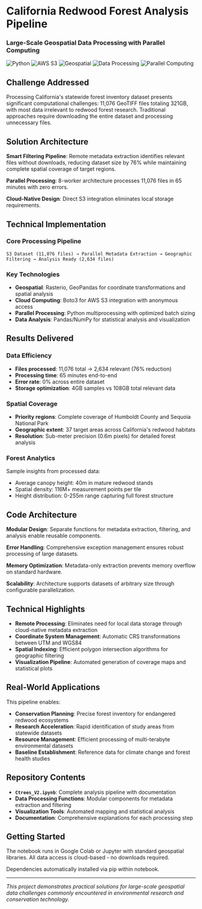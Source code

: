 # California Redwood Forest Analysis Pipeline
### Large-Scale Geospatial Data Processing with Parallel Computing

![Python](https://img.shields.io/badge/python-v3.8+-blue.svg)
![AWS S3](https://img.shields.io/badge/AWS-S3-orange.svg)
![Geospatial](https://img.shields.io/badge/geospatial-rasterio-green.svg)
![Data Processing](https://img.shields.io/badge/dataset-321GB-red.svg)
![Parallel Computing](https://img.shields.io/badge/parallel-8_workers-purple.svg)

## Challenge Addressed

Processing California's statewide forest inventory dataset presents significant computational challenges: 11,076 GeoTIFF files totaling 321GB, with most data irrelevant to redwood forest research. Traditional approaches require downloading the entire dataset and processing unnecessary files.

## Solution Architecture

**Smart Filtering Pipeline**: Remote metadata extraction identifies relevant files without downloads, reducing dataset size by 76% while maintaining complete spatial coverage of target regions.

**Parallel Processing**: 8-worker architecture processes 11,076 files in 65 minutes with zero errors.

**Cloud-Native Design**: Direct S3 integration eliminates local storage requirements.

## Technical Implementation

### Core Processing Pipeline
```
S3 Dataset (11,076 files) → Parallel Metadata Extraction → Geographic Filtering → Analysis Ready (2,634 files)
```

### Key Technologies
- **Geospatial**: Rasterio, GeoPandas for coordinate transformations and spatial analysis
- **Cloud Computing**: Boto3 for AWS S3 integration with anonymous access
- **Parallel Processing**: Python multiprocessing with optimized batch sizing
- **Data Analysis**: Pandas/NumPy for statistical analysis and visualization

## Results Delivered

### Data Efficiency
- **Files processed**: 11,076 total → 2,634 relevant (76% reduction)
- **Processing time**: 65 minutes end-to-end
- **Error rate**: 0% across entire dataset
- **Storage optimization**: 4GB samples vs 108GB total relevant data

### Spatial Coverage
- **Priority regions**: Complete coverage of Humboldt County and Sequoia National Park
- **Geographic extent**: 37 target areas across California's redwood habitats
- **Resolution**: Sub-meter precision (0.6m pixels) for detailed forest analysis

### Forest Analytics
Sample insights from processed data:
- Average canopy height: 40m in mature redwood stands
- Spatial density: 116M+ measurement points per tile
- Height distribution: 0-255m range capturing full forest structure

## Code Architecture

**Modular Design**: Separate functions for metadata extraction, filtering, and analysis enable reusable components.

**Error Handling**: Comprehensive exception management ensures robust processing of large datasets.

**Memory Optimization**: Metadata-only extraction prevents memory overflow on standard hardware.

**Scalability**: Architecture supports datasets of arbitrary size through configurable parallelization.

## Technical Highlights

- **Remote Processing**: Eliminates need for local data storage through cloud-native metadata extraction
- **Coordinate System Management**: Automatic CRS transformations between UTM and WGS84
- **Spatial Indexing**: Efficient polygon intersection algorithms for geographic filtering
- **Visualization Pipeline**: Automated generation of coverage maps and statistical plots

## Real-World Applications

This pipeline enables:
- **Conservation Planning**: Precise forest inventory for endangered redwood ecosystems
- **Research Acceleration**: Rapid identification of study areas from statewide datasets
- **Resource Management**: Efficient processing of multi-terabyte environmental datasets
- **Baseline Establishment**: Reference data for climate change and forest health studies

## Repository Contents

- **`Ctrees_V2.ipynb`**: Complete analysis pipeline with documentation
- **Data Processing Functions**: Modular components for metadata extraction and filtering
- **Visualization Tools**: Automated mapping and statistical analysis
- **Documentation**: Comprehensive explanations for each processing step

## Getting Started

The notebook runs in Google Colab or Jupyter with standard geospatial libraries. All data access is cloud-based - no downloads required.

Dependencies automatically installed via pip within notebook.

---

*This project demonstrates practical solutions for large-scale geospatial data challenges commonly encountered in environmental research and conservation technology.*
```

